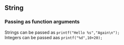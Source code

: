 ## String
### Passing as function arguments
Strings can be passed as `printf("Hello %s","Again\n");`\
Integers can be passed aas `printf("%d",10+20);`
